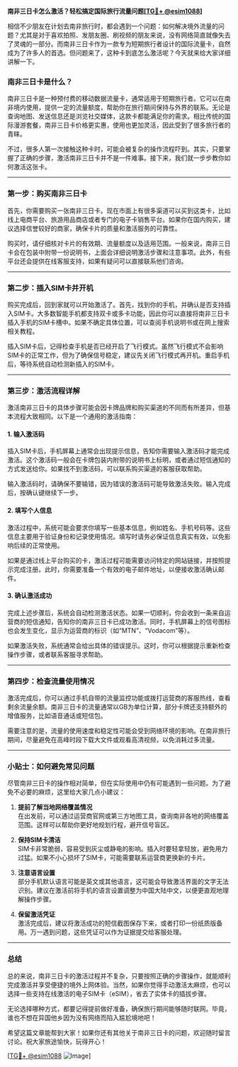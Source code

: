 **南非三日卡怎么激活？轻松搞定国际旅行流量问题[[TG💪+ @esim1088](https://t.me/s/esim1088)]**

相信不少朋友在计划去南非旅行时，都会遇到一个问题：如何解决境外流量的问题？尤其是对于喜欢拍照、发朋友圈、刷视频的朋友来说，没有网络简直就像失去了灵魂的一部分。而南非三日卡作为一款专为短期旅行者设计的国际流量卡，自然成为了许多人的首选。但问题来了，这种卡到底怎么激活呢？今天就来给大家详细讲解一下。

### 南非三日卡是什么？

南非三日卡是一种预付费的移动数据流量卡，通常适用于短期旅行者。它可以在南非境内使用，提供一定的流量额度，帮助你在旅行期间保持与外界的联系。无论是查询地图、发送信息还是浏览社交媒体，这款卡都能满足你的需求。相比传统的国际漫游套餐，南非三日卡价格更实惠，使用也更加灵活，因此受到了很多旅行者的青睐。

不过，很多人第一次接触这种卡时，可能会被复杂的操作流程吓到。其实，只要掌握了正确的步骤，激活南非三日卡并不是一件难事。接下来，我们就一步步教你如何激活这张卡。

---

### 第一步：购买南非三日卡

首先，你需要购买一张南非三日卡。现在市面上有很多渠道可以买到这类卡，比如线上电商平台、旅游用品商店或者专门的电子卡销售平台。如果你在国内购买，建议选择信誉较好的商家，确保卡片的质量和激活服务的可靠性。

购买时，请仔细核对卡片的有效期、流量额度以及适用范围。一般来说，南非三日卡会在包装中附带一份说明书，上面会详细说明激活步骤和注意事项。此外，有些平台还会提供在线客服支持，如果有疑问可以直接联系他们咨询。

---

### 第二步：插入SIM卡并开机

购买完成后，回到家就可以开始激活了。首先，找到你的手机，并确认是否支持插入SIM卡。大多数智能手机都支持双卡或多卡功能，因此你可以直接将南非三日卡插入手机的SIM卡槽中。如果不确定具体位置，可以查阅手机说明书或在网上搜索相关教程。

插入SIM卡后，记得检查手机是否已经开启了飞行模式。虽然飞行模式不会影响SIM卡的正常工作，但为了确保信号稳定，建议先关闭飞行模式再开机。重启手机后，等待系统自动检测新插入的SIM卡。

---

### 第三步：激活流程详解

激活南非三日卡的具体步骤可能会因卡牌品牌和购买渠道的不同而有所差异，但基本流程大致相同。以下是一个通用的激活指南：

#### 1. **输入激活码**
   插入SIM卡后，手机屏幕上通常会出现提示信息，告知你需要输入激活码才能完成激活。这个激活码一般会在卡牌包装内附带的说明书上标明，或者通过短信通知的方式发送给你。如果找不到激活码，可以联系购买渠道的客服获取帮助。

   输入激活码时，请确保不要输错，因为错误的激活码可能导致激活失败。输入完成后，按确认键继续下一步。

#### 2. **填写个人信息**
   激活过程中，系统可能会要求你填写一些基本信息，例如姓名、手机号码等。这些信息主要用于验证身份和记录使用情况。填写时请务必保证信息真实有效，以免影响后续的正常使用。

   如果是通过线上平台购买的卡，激活过程可能需要访问特定的网站链接，并按照提示完成注册。此时，你需要准备一个有效的电子邮件地址，以便接收激活确认邮件。

#### 3. **确认激活成功**
   完成上述步骤后，系统会自动检测激活状态。如果一切顺利，你会收到一条来自运营商的短信通知，告知你的南非三日卡已成功激活。同时，手机屏幕上的信号图标也会发生变化，显示为运营商的标识（如“MTN”、“Vodacom”等）。

   如果激活失败，系统通常会给出具体的错误提示。这时，你可以根据提示重新检查操作步骤，或者联系客服寻求帮助。

---

### 第四步：检查流量使用情况

激活完成后，你可以通过手机自带的流量监控功能或拨打运营商的客服热线，查看剩余流量余额。南非三日卡的流量通常以GB为单位计算，部分卡牌还支持额外的增值服务，比如语音通话或短信包。

需要注意的是，流量的使用速度和稳定性可能会受到网络环境的影响。在南非旅行期间，尽量避免在高峰时段下载大文件或观看高清视频，以免消耗过多流量。

---

### 小贴士：如何避免常见问题

尽管南非三日卡的操作相对简单，但在实际使用中仍有可能遇到一些问题。为了避免不必要的麻烦，这里给大家几点小建议：

1. **提前了解当地网络覆盖情况**  
   在出发前，可以通过运营商官网或第三方地图工具，查询南非各地的网络覆盖范围。这样可以帮助你更好地规划行程，避开信号盲区。

2. **保持SIM卡清洁**  
   SIM卡非常脆弱，容易受到灰尘或静电的影响。插入时要轻拿轻放，避免用力过猛。如果不小心损坏了SIM卡，可能需要联系运营商更换新的卡片。

3. **注意语言设置**  
   部分手机默认语言可能是英文或其他语言，这可能会导致激活界面的文字无法识别。建议在激活前将手机的语言设置调整为中国大陆中文，以便更直观地理解操作步骤。

4. **保留激活凭证**  
   激活完成后，建议将激活成功的短信截图保存下来，或者打印一份纸质版备用。万一遇到问题，这些凭证可以作为证据提交给客服处理。

---

### 总结

总的来说，南非三日卡的激活过程并不复杂，只要按照正确的步骤操作，就能顺利完成激活并享受便捷的境外上网体验。当然，如果你觉得手动激活太麻烦，也可以选择一些支持在线激活的电子SIM卡（eSIM），省去了实体卡的插拔步骤。

无论选择哪种方式，都要记得提前做好准备，确保旅行期间能够随时联网。毕竟，谁也不想在异国他乡因为没有网络而陷入尴尬境地吧！

希望这篇文章能帮到大家！如果你还有其他关于南非三日卡的问题，欢迎随时留言讨论。祝大家旅途愉快，玩得开心！

[[TG💪+ @esim1088](https://t.me/s/esim1088) ![Image](https://i.postimg.cc/4NQfJmqS/Snipaste-2025-05-13-00-14-12.png)]
